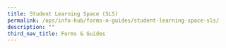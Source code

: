 ```yaml
---
title: Student Learning Space (SLS)
permalink: /ops/info-hub/forms-n-guides/student-learning-space-sls/
description: ""
third_nav_title: Forms & Guides
---
```

